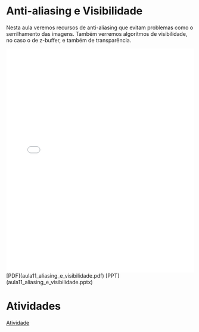 # Anti-aliasing e Visibilidade

Nesta aula veremos recursos de anti-aliasing que evitam problemas como o serrilhamento das imagens. Também verremos algorítmos de visibilidade, no caso o de z-buffer, e também de transparência.

<embed height="600" src="aula11_aliasing_e_visibilidade.pdf" type="application/pdf" width="100%">
[PDF](aula11_aliasing_e_visibilidade.pdf)
[PPT](aula11_aliasing_e_visibilidade.pptx)

# Atividades

[Atividade](atividade.ipynb)